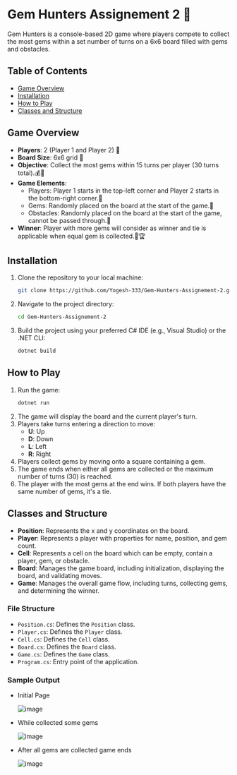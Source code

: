 # Gem Hunters Assignement 2 💎

Gem Hunters is a console-based 2D game where players compete to collect the most gems within a set number of turns on a 6x6 board filled with gems and obstacles.

## Table of Contents

- [Game Overview](#game-overview)
- [Installation](#installation)
- [How to Play](#how-to-play)
- [Classes and Structure](#classes-and-structure)

## Game Overview

- **Players**: 2 (Player 1 and Player 2) 👥
- **Board Size**: 6x6 grid 🏁
- **Objective**: Collect the most gems within 15 turns per player (30 turns total).💰💸
- **Game Elements**:
  - Players: Player 1 starts in the top-left corner and Player 2 starts in the bottom-right corner.🏃
  - Gems: Randomly placed on the board at the start of the game.💎
  - Obstacles: Randomly placed on the board at the start of the game, cannot be passed through.🥅
- **Winner**: Player with more gems will consider as winner and tie is applicable when equal gem is collected.🏅🏆

## Installation

1. Clone the repository to your local machine:
    ```sh
    git clone https://github.com/Yogesh-333/Gem-Hunters-Assignement-2.git
    ```
2. Navigate to the project directory:
    ```sh
    cd Gem-Hunters-Assignement-2
    ```
3. Build the project using your preferred C# IDE (e.g., Visual Studio) or the .NET CLI:
    ```sh
    dotnet build
    ```

## How to Play

1. Run the game:
    ```sh
    dotnet run
    ```
2. The game will display the board and the current player's turn.
3. Players take turns entering a direction to move:
    - **U**: Up
    - **D**: Down
    - **L**: Left
    - **R**: Right
4. Players collect gems by moving onto a square containing a gem.
5. The game ends when either all gems are collected or the maximum number of turns (30) is reached.
6. The player with the most gems at the end wins. If both players have the same number of gems, it's a tie.

## Classes and Structure

- **Position**: Represents the x and y coordinates on the board.
- **Player**: Represents a player with properties for name, position, and gem count.
- **Cell**: Represents a cell on the board which can be empty, contain a player, gem, or obstacle.
- **Board**: Manages the game board, including initialization, displaying the board, and validating moves.
- **Game**: Manages the overall game flow, including turns, collecting gems, and determining the winner.

### File Structure

- `Position.cs`: Defines the `Position` class.
- `Player.cs`: Defines the `Player` class.
- `Cell.cs`: Defines the `Cell` class.
- `Board.cs`: Defines the `Board` class.
- `Game.cs`: Defines the `Game` class.
- `Program.cs`: Entry point of the application.

### Sample Output

- Initial Page
  
  ![image](https://github.com/Yogesh-333/Gem-Hunters-Assignement-2/assets/69694320/e821cf1c-43f5-4cae-bb53-568a70bf759f)

- While collected some gems

  ![image](https://github.com/Yogesh-333/Gem-Hunters-Assignement-2/assets/69694320/91d4b3f3-c8d9-4d7c-9103-0008a1a8b1e7)

- After all gems are collected game ends

  ![image](https://github.com/Yogesh-333/Gem-Hunters-Assignement-2/assets/69694320/d48eeb25-3a7a-4ad0-95b0-6ec25609e742)



